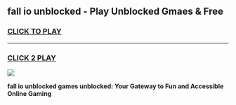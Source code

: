 
## fall io unblocked - Play Unblocked Gmaes & Free
<h3>
<a href="https://news.freeplayer.one?title=fall_io_unblocked&ref=23F">CLICK TO PLAY</a></h3>
<hr>

<h3>
<a href="https://news.freeplayer.one?title=fall_io_unblocked&ref=23F">CLICK 2 PLAY</a>
  
</h3>

<a href="https://news.freeplayer.one?title=fall_io_unblocked&ref=23F/"><img src="https://clearcache.store/games.png"></a>


**fall io unblocked games unblocked: Your Gateway to Fun and Accessible Online Gaming**
